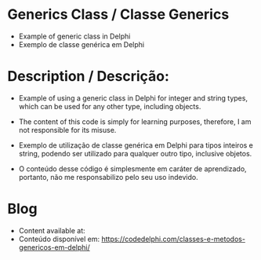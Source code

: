 # Generics Class / Classe Generics
- Example of generic class in Delphi
- Exemplo de classe genérica em Delphi

# Description / Descrição:
- Example of using a generic class in Delphi for integer and string types, which can be used for any other type, including objects.
- The content of this code is simply for learning purposes, therefore, I am not responsible for its misuse.

- Exemplo de utilização de classe genérica em Delphi para tipos inteiros e string, podendo ser utilizado para qualquer outro tipo, inclusive objetos.
- O conteúdo desse código é simplesmente em caráter de aprendizado, portanto, não me responsabilizo pelo seu uso indevido.

# Blog
- Content available at:
- Conteúdo disponível em:
  https://codedelphi.com/classes-e-metodos-genericos-em-delphi/
